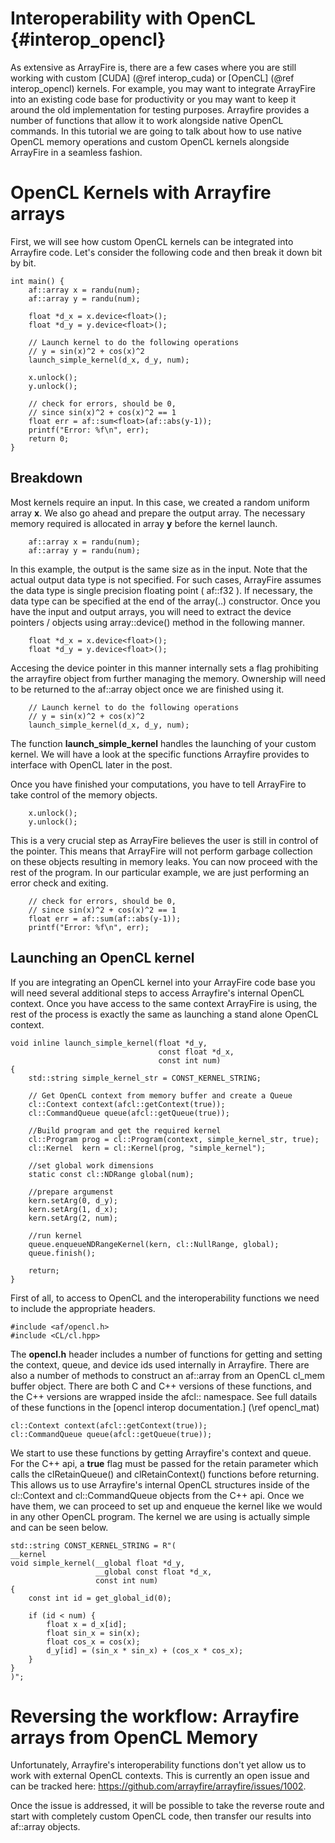Interoperability with OpenCL {#interop_opencl}
========

As extensive as ArrayFire is, there are a few cases where you are still working
with custom [CUDA] (@ref interop_cuda) or [OpenCL] (@ref interop_opencl) kernels.
For example, you may want to integrate ArrayFire into an existing code base for 
productivity or you may want to keep it around the old implementation for testing
purposes. Arrayfire provides a number of functions that allow it to work alongside 
native OpenCL commands. In this tutorial we are going to talk about how to use 
native OpenCL memory operations and custom OpenCL kernels alongside ArrayFire
in a seamless fashion.

# OpenCL Kernels with Arrayfire arrays
First, we will see how custom OpenCL kernels can be integrated into Arrayfire code.
Let's consider the following code and then break it down bit by bit.

~~~~~~~~~~~~~~~~~~~~~~~~~~~~~~~~~~~~~~~~~~~~~~~~~~~~~~~~~~~~~~~~~~~~~~~{.cpp}
int main() {
    af::array x = randu(num);
    af::array y = randu(num);

    float *d_x = x.device<float>();
    float *d_y = y.device<float>();

    // Launch kernel to do the following operations
    // y = sin(x)^2 + cos(x)^2
    launch_simple_kernel(d_x, d_y, num);

    x.unlock();
    y.unlock();

    // check for errors, should be 0,
    // since sin(x)^2 + cos(x)^2 == 1
    float err = af::sum<float>(af::abs(y-1));
    printf("Error: %f\n", err);
    return 0;
}
~~~~~~~~~~~~~~~~~~~~~~~~~~~~~~~~~~~~~~~~~~~~~~~~~~~~~~~~~~~~~~~~~~~~~~~

## Breakdown
Most kernels require an input. In this case, we created a random uniform array **x**.
We also go ahead and prepare the output array. The necessary memory required is
allocated in array **y** before the kernel launch.
~~~~~~~~~~~~~~~~~~~~~~~~~~~~~~~~~~~~~~~~~~~~~~~~~~~~~~~~~~~~~~~~~~~~~~~{.cpp}
    af::array x = randu(num);
    af::array y = randu(num);
~~~~~~~~~~~~~~~~~~~~~~~~~~~~~~~~~~~~~~~~~~~~~~~~~~~~~~~~~~~~~~~~~~~~~~~

In this example, the output is the same size as in the input. Note that the actual
output data type is not specified. For such cases, ArrayFire assumes the data type
is single precision floating point ( af::f32 ). If necessary, the data type can
be specified at the end of the array(..) constructor. Once you have the input and
output arrays, you will need to extract the device pointers / objects using 
array::device() method in the following manner.
~~~~~~~~~~~~~~~~~~~~~~~~~~~~~~~~~~~~~~~~~~~~~~~~~~~~~~~~~~~~~~~~~~~~~~~{.cpp}
    float *d_x = x.device<float>();
    float *d_y = y.device<float>();
~~~~~~~~~~~~~~~~~~~~~~~~~~~~~~~~~~~~~~~~~~~~~~~~~~~~~~~~~~~~~~~~~~~~~~~
Accesing the device pointer in this manner internally sets a flag prohibiting 
the arrayfire object from further managing the memory. Ownership will need to be
returned to the af::array object once we are finished using it.

~~~~~~~~~~~~~~~~~~~~~~~~~~~~~~~~~~~~~~~~~~~~~~~~~~~~~~~~~~~~~~~~~~~~~~~{.cpp}
    // Launch kernel to do the following operations
    // y = sin(x)^2 + cos(x)^2
    launch_simple_kernel(d_x, d_y, num);
~~~~~~~~~~~~~~~~~~~~~~~~~~~~~~~~~~~~~~~~~~~~~~~~~~~~~~~~~~~~~~~~~~~~~~~
The function **launch_simple_kernel** handles the launching of your custom kernel.
We will have a look at the specific functions Arrayfire provides to interface with
OpenCL later in the post. 

Once you have finished your computations, you have to tell ArrayFire to take control
of the memory objects.
~~~~~~~~~~~~~~~~~~~~~~~~~~~~~~~~~~~~~~~~~~~~~~~~~~~~~~~~~~~~~~~~~~~~~~~{.cpp}
    x.unlock();
    y.unlock();
~~~~~~~~~~~~~~~~~~~~~~~~~~~~~~~~~~~~~~~~~~~~~~~~~~~~~~~~~~~~~~~~~~~~~~~
This is a very crucial step as ArrayFire believes the user is still in control
of the pointer. This means that ArrayFire will not perform garbage collection 
on these objects resulting in memory leaks. You can now proceed with the rest of
the program. In our particular example, we are just performing an error check and exiting.

~~~~~~~~~~~~~~~~~~~~~~~~~~~~~~~~~~~~~~~~~~~~~~~~~~~~~~~~~~~~~~~~~~~~~~~{.cpp}
    // check for errors, should be 0,
    // since sin(x)^2 + cos(x)^2 == 1
    float err = af::sum(af::abs(y-1));
    printf("Error: %f\n", err);
~~~~~~~~~~~~~~~~~~~~~~~~~~~~~~~~~~~~~~~~~~~~~~~~~~~~~~~~~~~~~~~~~~~~~~~

## Launching an OpenCL kernel
If you are integrating an OpenCL kernel into your ArrayFire code base you will
need several additional steps to access Arrayfire's internal OpenCL context. 
Once you have access to the same context ArrayFire is using, the rest of the 
process is exactly the same as launching a stand alone OpenCL context.
~~~~~~~~~~~~~~~~~~~~~~~~~~~~~~~~~~~~~~~~~~~~~~~~~~~~~~~~~~~~~~~~~~~~~~~{.cpp}
void inline launch_simple_kernel(float *d_y,
                                 const float *d_x,
                                 const int num)
{
    std::string simple_kernel_str = CONST_KERNEL_STRING;

    // Get OpenCL context from memory buffer and create a Queue
    cl::Context context(afcl::getContext(true));
    cl::CommandQueue queue(afcl::getQueue(true));

    //Build program and get the required kernel
    cl::Program prog = cl::Program(context, simple_kernel_str, true);
    cl::Kernel  kern = cl::Kernel(prog, "simple_kernel");

    //set global work dimensions
    static const cl::NDRange global(num);

    //prepare argumenst
    kern.setArg(0, d_y);
    kern.setArg(1, d_x);
    kern.setArg(2, num);

    //run kernel
    queue.enqueueNDRangeKernel(kern, cl::NullRange, global);
    queue.finish();

    return;
}
~~~~~~~~~~~~~~~~~~~~~~~~~~~~~~~~~~~~~~~~~~~~~~~~~~~~~~~~~~~~~~~~~~~~~~~
First of all, to access to OpenCL and the interoperability functions we need to
include the appropriate headers.

~~~~~~~~~~~~~~~~~~~~~~~~~~~~~~~~~~~~~~~~~~~~~~~~~~~~~~~~~~~~~~~~~~~~~~~{.cpp}
#include <af/opencl.h>
#include <CL/cl.hpp>
~~~~~~~~~~~~~~~~~~~~~~~~~~~~~~~~~~~~~~~~~~~~~~~~~~~~~~~~~~~~~~~~~~~~~~~
The **opencl.h** header includes a number of functions for getting and setting
the context, queue, and device ids used internally in Arrayfire. There are also
a number of methods to construct an af::array from an OpenCL cl_mem buffer object.
There are both C and C++ versions of these functions, and the C++ versions are
wrapped inside the afcl:: namespace. See full datails of these functions in the
[opencl interop documentation.] (\ref opencl_mat)


~~~~~~~~~~~~~~~~~~~~~~~~~~~~~~~~~~~~~~~~~~~~~~~~~~~~~~~~~~~~~~~~~~~~~~~{.cpp}
cl::Context context(afcl::getContext(true));
cl::CommandQueue queue(afcl::getQueue(true));
~~~~~~~~~~~~~~~~~~~~~~~~~~~~~~~~~~~~~~~~~~~~~~~~~~~~~~~~~~~~~~~~~~~~~~~
We start to use these functions by getting Arrayfire's context and queue. For the
C++ api, a **true** flag must be passed for the retain parameter which calls the
clRetainQueue() and clRetainContext() functions before returning. This allows us
to use Arrayfire's internal OpenCL structures inside of the cl::Context and
cl::CommandQueue objects from the C++ api. Once we have them, we can proceed to 
set up and enqueue the kernel like we would in any other OpenCL program. 
The kernel we are using is actually simple and can be seen below.

~~~~~~~~~~~~~~~~~~~~~~~~~~~~~~~~~~~~~~~~~~~~~~~~~~~~~~~~~~~~~~~~~~~~~~~{.cpp}
std::string CONST_KERNEL_STRING = R"(
__kernel
void simple_kernel(__global float *d_y,
                   __global const float *d_x,
                   const int num)
{
    const int id = get_global_id(0);

    if (id < num) {
        float x = d_x[id];
        float sin_x = sin(x);
        float cos_x = cos(x);
        d_y[id] = (sin_x * sin_x) + (cos_x * cos_x);
    }
}
)";
~~~~~~~~~~~~~~~~~~~~~~~~~~~~~~~~~~~~~~~~~~~~~~~~~~~~~~~~~~~~~~~~~~~~~~~

# Reversing the workflow: Arrayfire arrays from OpenCL Memory

Unfortunately, Arrayfire's interoperability functions don't yet allow us to work with
external OpenCL contexts. This is currently an open issue and can be tracked here:
https://github.com/arrayfire/arrayfire/issues/1002.

Once the issue is addressed, it will be possible to take the reverse route and start with
completely custom OpenCL code, then transfer our results into af::array objects.


